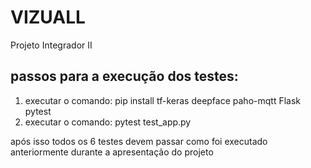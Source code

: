 # VIZUALL
Projeto Integrador II

## passos para a execução dos testes:

1. executar o comando: pip install tf-keras deepface paho-mqtt Flask pytest
2. executar o comando: pytest test_app.py

após isso todos os 6 testes devem passar como foi executado anteriormente durante a apresentação do projeto
